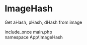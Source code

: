 # ImageHash

Get aHash, pHash, dHash from image   

include_once main.php   
namespace App\ImageHash